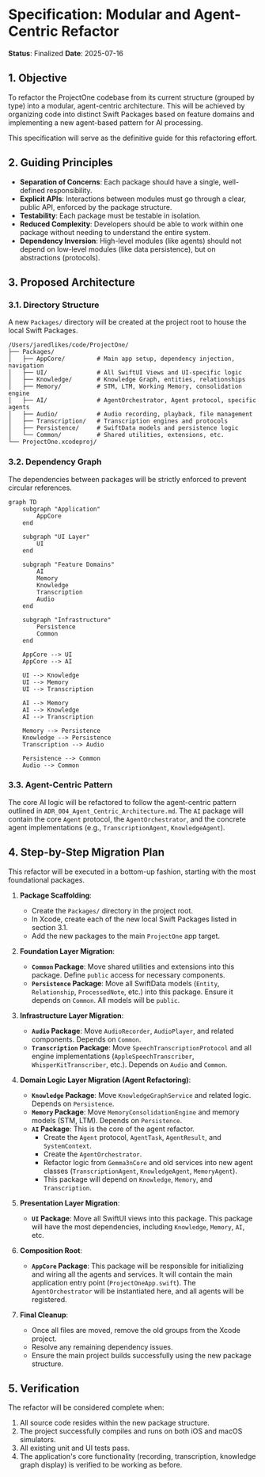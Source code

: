 
# Specification: Modular and Agent-Centric Refactor

**Status**: Finalized
**Date**: 2025-07-16

## 1. Objective

To refactor the ProjectOne codebase from its current structure (grouped by type) into a modular, agent-centric architecture. This will be achieved by organizing code into distinct Swift Packages based on feature domains and implementing a new agent-based pattern for AI processing.

This specification will serve as the definitive guide for this refactoring effort.

## 2. Guiding Principles

- **Separation of Concerns**: Each package should have a single, well-defined responsibility.
- **Explicit APIs**: Interactions between modules must go through a clear, public API, enforced by the package structure.
- **Testability**: Each package must be testable in isolation.
- **Reduced Complexity**: Developers should be able to work within one package without needing to understand the entire system.
- **Dependency Inversion**: High-level modules (like agents) should not depend on low-level modules (like data persistence), but on abstractions (protocols).

## 3. Proposed Architecture

### 3.1. Directory Structure

A new `Packages/` directory will be created at the project root to house the local Swift Packages.

```
/Users/jaredlikes/code/ProjectOne/
├── Packages/
│   ├── AppCore/         # Main app setup, dependency injection, navigation
│   ├── UI/              # All SwiftUI Views and UI-specific logic
│   ├── Knowledge/       # Knowledge Graph, entities, relationships
│   ├── Memory/          # STM, LTM, Working Memory, consolidation engine
│   ├── AI/              # AgentOrchestrator, Agent protocol, specific agents
│   ├── Audio/           # Audio recording, playback, file management
│   ├── Transcription/   # Transcription engines and protocols
│   ├── Persistence/     # SwiftData models and persistence logic
│   └── Common/          # Shared utilities, extensions, etc.
└── ProjectOne.xcodeproj/
```

### 3.2. Dependency Graph

The dependencies between packages will be strictly enforced to prevent circular references.

```mermaid
graph TD
    subgraph "Application"
        AppCore
    end

    subgraph "UI Layer"
        UI
    end

    subgraph "Feature Domains"
        AI
        Memory
        Knowledge
        Transcription
        Audio
    end
    
    subgraph "Infrastructure"
        Persistence
        Common
    end

    AppCore --> UI
    AppCore --> AI
    
    UI --> Knowledge
    UI --> Memory
    UI --> Transcription
    
    AI --> Memory
    AI --> Knowledge
    AI --> Transcription
    
    Memory --> Persistence
    Knowledge --> Persistence
    Transcription --> Audio
    
    Persistence --> Common
    Audio --> Common
```

### 3.3. Agent-Centric Pattern

The core AI logic will be refactored to follow the agent-centric pattern outlined in `ADR_004_Agent_Centric_Architecture.md`. The `AI` package will contain the core `Agent` protocol, the `AgentOrchestrator`, and the concrete agent implementations (e.g., `TranscriptionAgent`, `KnowledgeAgent`).

## 4. Step-by-Step Migration Plan

This refactor will be executed in a bottom-up fashion, starting with the most foundational packages.

1.  **Package Scaffolding**:
    - Create the `Packages/` directory in the project root.
    - In Xcode, create each of the new local Swift Packages listed in section 3.1.
    - Add the new packages to the main `ProjectOne` app target.

2.  **Foundation Layer Migration**:
    - **`Common` Package**: Move shared utilities and extensions into this package. Define `public` access for necessary components.
    - **`Persistence` Package**: Move all SwiftData models (`Entity`, `Relationship`, `ProcessedNote`, etc.) into this package. Ensure it depends on `Common`. All models will be `public`.

3.  **Infrastructure Layer Migration**:
    - **`Audio` Package**: Move `AudioRecorder`, `AudioPlayer`, and related components. Depends on `Common`.
    - **`Transcription` Package**: Move `SpeechTranscriptionProtocol` and all engine implementations (`AppleSpeechTranscriber`, `WhisperKitTranscriber`, etc.). Depends on `Audio` and `Common`.

4.  **Domain Logic Layer Migration (Agent Refactoring)**:
    - **`Knowledge` Package**: Move `KnowledgeGraphService` and related logic. Depends on `Persistence`.
    - **`Memory` Package**: Move `MemoryConsolidationEngine` and memory models (STM, LTM). Depends on `Persistence`.
    - **`AI` Package**: This is the core of the agent refactor.
        - Create the `Agent` protocol, `AgentTask`, `AgentResult`, and `SystemContext`.
        - Create the `AgentOrchestrator`.
        - Refactor logic from `Gemma3nCore` and old services into new agent classes (`TranscriptionAgent`, `KnowledgeAgent`, `MemoryAgent`).
        - This package will depend on `Knowledge`, `Memory`, and `Transcription`.

5.  **Presentation Layer Migration**:
    - **`UI` Package**: Move all SwiftUI views into this package. This package will have the most dependencies, including `Knowledge`, `Memory`, `AI`, etc.

6.  **Composition Root**:
    - **`AppCore` Package**: This package will be responsible for initializing and wiring all the agents and services. It will contain the main application entry point (`ProjectOneApp.swift`). The `AgentOrchestrator` will be instantiated here, and all agents will be registered.

7.  **Final Cleanup**:
    - Once all files are moved, remove the old groups from the Xcode project.
    - Resolve any remaining dependency issues.
    - Ensure the main project builds successfully using the new package structure.

## 5. Verification

The refactor will be considered complete when:
1.  All source code resides within the new package structure.
2.  The project successfully compiles and runs on both iOS and macOS simulators.
3.  All existing unit and UI tests pass.
4.  The application's core functionality (recording, transcription, knowledge graph display) is verified to be working as before.
